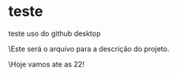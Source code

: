 # teste
teste uso do github desktop

\Este será o arquivo para a descrição do projeto. 

\Hoje vamos ate as 22!